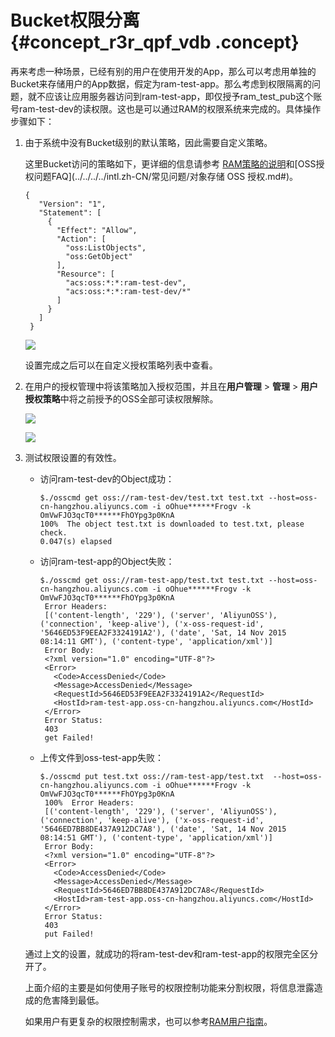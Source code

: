 # Bucket权限分离 {#concept_r3r_qpf_vdb .concept}

再来考虑一种场景，已经有别的用户在使用开发的App，那么可以考虑用单独的Bucket来存储用户的App数据，假定为ram-test-app。那么考虑到权限隔离的问题，就不应该让应用服务器访问到ram-test-app，即仅授予ram\_test\_pub这个账号ram-test-dev的读权限。这也是可以通过RAM的权限系统来完成的。具体操作步骤如下：

1.  由于系统中没有Bucket级别的默认策略，因此需要自定义策略。

    这里Bucket访问的策略如下，更详细的信息请参考 [RAM策略的说明](../../../../intl.zh-CN/开发指南/访问与控制/访问控制.md#)和[OSS授权问题FAQ](../../../../intl.zh-CN/常见问题/对象存储 OSS 授权.md#)。

    ```
    {
       "Version": "1",
       "Statement": [
         {
           "Effect": "Allow",
           "Action": [
             "oss:ListObjects",
             "oss:GetObject"
           ],
           "Resource": [
             "acs:oss:*:*:ram-test-dev",
             "acs:oss:*:*:ram-test-dev/*"
           ]
         }
       ]
     }
    ```

    ![](http://static-aliyun-doc.oss-cn-hangzhou.aliyuncs.com/assets/img/4418/15336251756280_zh-CN.png)

    设置完成之后可以在自定义授权策略列表中查看。

2.  在用户的授权管理中将该策略加入授权范围，并且在**用户管理** \> **管理** \> **用户授权策略**中将之前授予的OSS全部可读权限解除。

    ![](http://static-aliyun-doc.oss-cn-hangzhou.aliyuncs.com/assets/img/4418/15336251756281_zh-CN.png)

    ![](http://static-aliyun-doc.oss-cn-hangzhou.aliyuncs.com/assets/img/4418/15336251756282_zh-CN.png)

3.  测试权限设置的有效性。

    -   访问ram-test-dev的Object成功：

        ```
        $./osscmd get oss://ram-test-dev/test.txt test.txt --host=oss-cn-hangzhou.aliyuncs.com -i oOhue******Frogv -k OmVwFJO3qcT0******FhOYpg3p0KnA
        100%  The object test.txt is downloaded to test.txt, please check.
        0.047(s) elapsed
        ```

    -   访问ram-test-app的Object失败：

        ```
        $./osscmd get oss://ram-test-app/test.txt test.txt --host=oss-cn-hangzhou.aliyuncs.com -i oOhue******Frogv -k OmVwFJO3qcT0******FhOYpg3p0KnA
         Error Headers:
         [('content-length', '229'), ('server', 'AliyunOSS'), ('connection', 'keep-alive'), ('x-oss-request-id', '5646ED53F9EEA2F3324191A2'), ('date', 'Sat, 14 Nov 2015 08:14:11 GMT'), ('content-type', 'application/xml')]
         Error Body:
         <?xml version="1.0" encoding="UTF-8"?>
         <Error>
           <Code>AccessDenied</Code>
           <Message>AccessDenied</Message>
           <RequestId>5646ED53F9EEA2F3324191A2</RequestId>
           <HostId>ram-test-app.oss-cn-hangzhou.aliyuncs.com</HostId>
         </Error>
         Error Status:
         403
         get Failed!
        ```

    -   上传文件到oss-test-app失败：

        ```
        $./osscmd put test.txt oss://ram-test-app/test.txt  --host=oss-cn-hangzhou.aliyuncs.com -i oOhue******Frogv -k OmVwFJO3qcT0******FhOYpg3p0KnA           
         100%  Error Headers:
         [('content-length', '229'), ('server', 'AliyunOSS'), ('connection', 'keep-alive'), ('x-oss-request-id', '5646ED7BB8DE437A912DC7A8'), ('date', 'Sat, 14 Nov 2015 08:14:51 GMT'), ('content-type', 'application/xml')]
         Error Body:
         <?xml version="1.0" encoding="UTF-8"?>
         <Error>
           <Code>AccessDenied</Code>
           <Message>AccessDenied</Message>
           <RequestId>5646ED7BB8DE437A912DC7A8</RequestId>
           <HostId>ram-test-app.oss-cn-hangzhou.aliyuncs.com</HostId>
         </Error>
         Error Status:
         403
         put Failed!
        ```

    通过上文的设置，就成功的将ram-test-dev和ram-test-app的权限完全区分开了。

    上面介绍的主要是如何使用子账号的权限控制功能来分割权限，将信息泄露造成的危害降到最低。

    如果用户有更复杂的权限控制需求，也可以参考[RAM用户指南](https://www.alibabacloud.com/help/doc-detail/28645.htm)。


